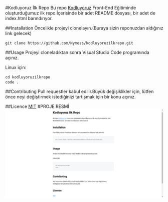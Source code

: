 #Kodluyoruz İlk Repo
Bu repo [Kodluyoruz](https://kodluyoruz.org) Front-End Eğitiminde oluşturduğumuz ilk repo.İçerisinde bir adet README dosyası, bir adet de index.html barındırıyor.

##Installation
Öncelikle projeyi clonelayın.(Buraya sizin reponuzdan aldığınız link gelecek)
```
git clone https://github.com/Nymess/kodluyoruzilkrepo.git

```
##Usage
Projeyi cloneladıktan sonra Visual Studio Code programında açınız.

Linux için:
``` 
cd kodluyoruzilkrepo
code .

```
##Contributing
Pull requestler kabul edilir.Büyük değişiklikler için, lütfen önce neyi değiştirmek istediğinizi tartışmak için bir konu açınız.

##Licence
[MIT](https://opensource.org/licenses/MIT)
#PROJE RESMİ
![Proje Resmi](https://raw.githubusercontent.com/Kodluyoruz/taskforce/main/git/odev1/figures/markdown.png)

